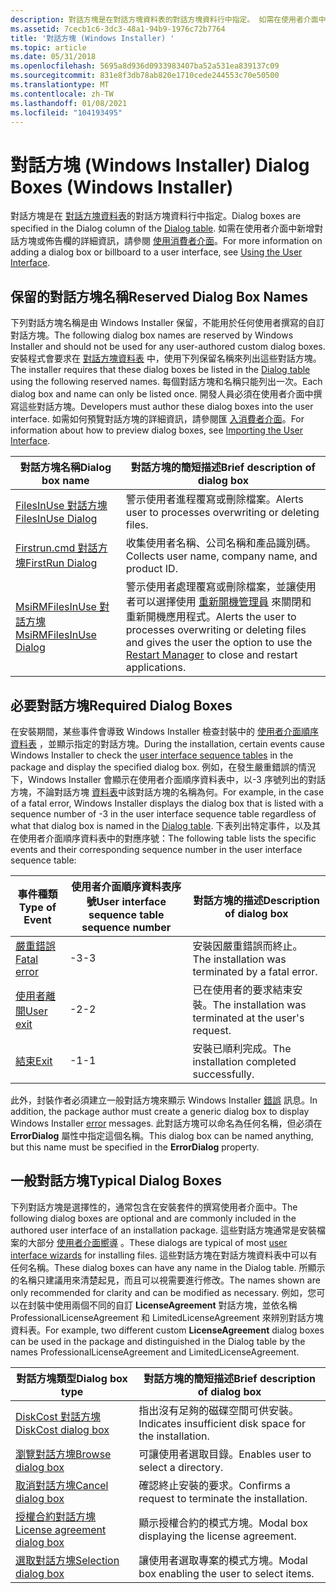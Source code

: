 ```yaml
---
description: 對話方塊是在對話方塊資料表的對話方塊資料行中指定。 如需在使用者介面中新增對話方塊或佈告欄的詳細資訊，請參閱使用消費者介面。
ms.assetid: 7cecb1c6-3dc3-48a1-94b9-1976c72b7764
title: '對話方塊 (Windows Installer) '
ms.topic: article
ms.date: 05/31/2018
ms.openlocfilehash: 5695a8d936d0933983407ba52a531ea839137c09
ms.sourcegitcommit: 831e8f3db78ab820e1710cede244553c70e50500
ms.translationtype: MT
ms.contentlocale: zh-TW
ms.lasthandoff: 01/08/2021
ms.locfileid: "104193495"
---
```

# <a name="dialog-boxes-windows-installer"></a><span data-ttu-id="ad0df-104">對話方塊 (Windows Installer) </span><span class="sxs-lookup"><span data-stu-id="ad0df-104">Dialog Boxes (Windows Installer)</span></span>

<span data-ttu-id="ad0df-105">對話方塊是在 [對話方塊資料表](dialog-table.md)的對話方塊資料行中指定。</span><span class="sxs-lookup"><span data-stu-id="ad0df-105">Dialog boxes are specified in the Dialog column of the [Dialog table](dialog-table.md).</span></span> <span data-ttu-id="ad0df-106">如需在使用者介面中新增對話方塊或佈告欄的詳細資訊，請參閱 [使用消費者介面](using-the-user-interface.md)。</span><span class="sxs-lookup"><span data-stu-id="ad0df-106">For more information on adding a dialog box or billboard to a user interface, see [Using the User Interface](using-the-user-interface.md).</span></span>

## <a name="reserved-dialog-box-names"></a><span data-ttu-id="ad0df-107">保留的對話方塊名稱</span><span class="sxs-lookup"><span data-stu-id="ad0df-107">Reserved Dialog Box Names</span></span>

<span data-ttu-id="ad0df-108">下列對話方塊名稱是由 Windows Installer 保留，不能用於任何使用者撰寫的自訂對話方塊。</span><span class="sxs-lookup"><span data-stu-id="ad0df-108">The following dialog box names are reserved by Windows Installer and should not be used for any user-authored custom dialog boxes.</span></span> <span data-ttu-id="ad0df-109">安裝程式會要求在 [對話方塊資料表](dialog-table.md) 中，使用下列保留名稱來列出這些對話方塊。</span><span class="sxs-lookup"><span data-stu-id="ad0df-109">The installer requires that these dialog boxes be listed in the [Dialog table](dialog-table.md) using the following reserved names.</span></span> <span data-ttu-id="ad0df-110">每個對話方塊和名稱只能列出一次。</span><span class="sxs-lookup"><span data-stu-id="ad0df-110">Each dialog box and name can only be listed once.</span></span> <span data-ttu-id="ad0df-111">開發人員必須在使用者介面中撰寫這些對話方塊。</span><span class="sxs-lookup"><span data-stu-id="ad0df-111">Developers must author these dialog boxes into the user interface.</span></span> <span data-ttu-id="ad0df-112">如需如何預覽對話方塊的詳細資訊，請參閱匯 [入消費者介面](importing-the-user-interface.md)。</span><span class="sxs-lookup"><span data-stu-id="ad0df-112">For information about how to preview dialog boxes, see [Importing the User Interface](importing-the-user-interface.md).</span></span>



| <span data-ttu-id="ad0df-113">對話方塊名稱</span><span class="sxs-lookup"><span data-stu-id="ad0df-113">Dialog box name</span></span>                                      | <span data-ttu-id="ad0df-114">對話方塊的簡短描述</span><span class="sxs-lookup"><span data-stu-id="ad0df-114">Brief description of dialog box</span></span>                                                                                                                                         |
|------------------------------------------------------|-------------------------------------------------------------------------------------------------------------------------------------------------------------------------|
| [<span data-ttu-id="ad0df-115">FilesInUse 對話方塊</span><span class="sxs-lookup"><span data-stu-id="ad0df-115">FilesInUse Dialog</span></span>](filesinuse-dialog.md)           | <span data-ttu-id="ad0df-116">警示使用者進程覆寫或刪除檔案。</span><span class="sxs-lookup"><span data-stu-id="ad0df-116">Alerts user to processes overwriting or deleting files.</span></span>                                                                                                                 |
| [<span data-ttu-id="ad0df-117">Firstrun.cmd 對話方塊</span><span class="sxs-lookup"><span data-stu-id="ad0df-117">FirstRun Dialog</span></span>](firstrun-dialog.md)               | <span data-ttu-id="ad0df-118">收集使用者名稱、公司名稱和產品識別碼。</span><span class="sxs-lookup"><span data-stu-id="ad0df-118">Collects user name, company name, and product ID.</span></span>                                                                                                                       |
| [<span data-ttu-id="ad0df-119">MsiRMFilesInUse 對話方塊</span><span class="sxs-lookup"><span data-stu-id="ad0df-119">MsiRMFilesInUse Dialog</span></span>](msirmfilesinuse-dialog.md) | <span data-ttu-id="ad0df-120">警示使用者處理覆寫或刪除檔案，並讓使用者可以選擇使用 [重新開機管理員](/windows/desktop/RstMgr/restart-manager-portal) 來關閉和重新開機應用程式。</span><span class="sxs-lookup"><span data-stu-id="ad0df-120">Alerts the user to processes overwriting or deleting files and gives the user the option to use the [Restart Manager](/windows/desktop/RstMgr/restart-manager-portal) to close and restart applications.</span></span> |



 

## <a name="required-dialog-boxes"></a><span data-ttu-id="ad0df-121">必要對話方塊</span><span class="sxs-lookup"><span data-stu-id="ad0df-121">Required Dialog Boxes</span></span>

<span data-ttu-id="ad0df-122">在安裝期間，某些事件會導致 Windows Installer 檢查封裝中的 [使用者介面順序資料表](using-a-sequence-table.md) ，並顯示指定的對話方塊。</span><span class="sxs-lookup"><span data-stu-id="ad0df-122">During the installation, certain events cause Windows Installer to check the [user interface sequence tables](using-a-sequence-table.md) in the package and display the specified dialog box.</span></span> <span data-ttu-id="ad0df-123">例如，在發生嚴重錯誤的情況下，Windows Installer 會顯示在使用者介面順序資料表中，以-3 序號列出的對話方塊，不論對話方塊 [資料表](dialog-table.md)中該對話方塊的名稱為何。</span><span class="sxs-lookup"><span data-stu-id="ad0df-123">For example, in the case of a fatal error, Windows Installer displays the dialog box that is listed with a sequence number of -3 in the user interface sequence table regardless of what that dialog box is named in the [Dialog table](dialog-table.md).</span></span> <span data-ttu-id="ad0df-124">下表列出特定事件，以及其在使用者介面順序資料表中的對應序號：</span><span class="sxs-lookup"><span data-stu-id="ad0df-124">The following table lists the specific events and their corresponding sequence number in the user interface sequence table:</span></span>



| <span data-ttu-id="ad0df-125">事件種類</span><span class="sxs-lookup"><span data-stu-id="ad0df-125">Type of Event</span></span>                        | <span data-ttu-id="ad0df-126">使用者介面順序資料表序號</span><span class="sxs-lookup"><span data-stu-id="ad0df-126">User interface sequence table sequence number</span></span> | <span data-ttu-id="ad0df-127">對話方塊的描述</span><span class="sxs-lookup"><span data-stu-id="ad0df-127">Description of dialog box</span></span>                              |
|--------------------------------------|-----------------------------------------------|--------------------------------------------------------|
| [<span data-ttu-id="ad0df-128">嚴重錯誤</span><span class="sxs-lookup"><span data-stu-id="ad0df-128">Fatal error</span></span>](fatalerror-dialog.md) | <span data-ttu-id="ad0df-129">-3</span><span class="sxs-lookup"><span data-stu-id="ad0df-129">-3</span></span>                                            | <span data-ttu-id="ad0df-130">安裝因嚴重錯誤而終止。</span><span class="sxs-lookup"><span data-stu-id="ad0df-130">The installation was terminated by a fatal error.</span></span>      |
| [<span data-ttu-id="ad0df-131">使用者離開</span><span class="sxs-lookup"><span data-stu-id="ad0df-131">User exit</span></span>](userexit-dialog.md)     | <span data-ttu-id="ad0df-132">-2</span><span class="sxs-lookup"><span data-stu-id="ad0df-132">-2</span></span>                                            | <span data-ttu-id="ad0df-133">已在使用者的要求結束安裝。</span><span class="sxs-lookup"><span data-stu-id="ad0df-133">The installation was terminated at the user's request.</span></span> |
| [<span data-ttu-id="ad0df-134">結束</span><span class="sxs-lookup"><span data-stu-id="ad0df-134">Exit</span></span>](exit-dialog.md)              | <span data-ttu-id="ad0df-135">-1</span><span class="sxs-lookup"><span data-stu-id="ad0df-135">-1</span></span>                                            | <span data-ttu-id="ad0df-136">安裝已順利完成。</span><span class="sxs-lookup"><span data-stu-id="ad0df-136">The installation completed successfully.</span></span>               |



 

<span data-ttu-id="ad0df-137">此外，封裝作者必須建立一般對話方塊來顯示 Windows Installer [錯誤](error-dialog.md) 訊息。</span><span class="sxs-lookup"><span data-stu-id="ad0df-137">In addition, the package author must create a generic dialog box to display Windows Installer [error](error-dialog.md) messages.</span></span> <span data-ttu-id="ad0df-138">此對話方塊可以命名為任何名稱，但必須在 **ErrorDialog** 屬性中指定這個名稱。</span><span class="sxs-lookup"><span data-stu-id="ad0df-138">This dialog box can be named anything, but this name must be specified in the **ErrorDialog** property.</span></span>

## <a name="typical-dialog-boxes"></a><span data-ttu-id="ad0df-139">一般對話方塊</span><span class="sxs-lookup"><span data-stu-id="ad0df-139">Typical Dialog Boxes</span></span>

<span data-ttu-id="ad0df-140">下列對話方塊是選擇性的，通常包含在安裝套件的撰寫使用者介面中。</span><span class="sxs-lookup"><span data-stu-id="ad0df-140">The following dialog boxes are optional and are commonly included in the authored user interface of an installation package.</span></span> <span data-ttu-id="ad0df-141">這些對話方塊通常是安裝檔案的大部分 [使用者介面嚮導](user-interface-wizard-behavior.md) 。</span><span class="sxs-lookup"><span data-stu-id="ad0df-141">These dialogs are typical of most [user interface wizards](user-interface-wizard-behavior.md) for installing files.</span></span> <span data-ttu-id="ad0df-142">這些對話方塊在對話方塊資料表中可以有任何名稱。</span><span class="sxs-lookup"><span data-stu-id="ad0df-142">These dialog boxes can have any name in the Dialog table.</span></span> <span data-ttu-id="ad0df-143">所顯示的名稱只建議用來清楚起見，而且可以視需要進行修改。</span><span class="sxs-lookup"><span data-stu-id="ad0df-143">The names shown are only recommended for clarity and can be modified as necessary.</span></span> <span data-ttu-id="ad0df-144">例如，您可以在封裝中使用兩個不同的自訂 **LicenseAgreement** 對話方塊，並依名稱 ProfessionalLicenseAgreement 和 LimitedLicenseAgreement 來辨別對話方塊資料表。</span><span class="sxs-lookup"><span data-stu-id="ad0df-144">For example, two different custom **LicenseAgreement** dialog boxes can be used in the package and distinguished in the Dialog table by the names ProfessionalLicenseAgreement and LimitedLicenseAgreement.</span></span>



| <span data-ttu-id="ad0df-145">對話方塊類型</span><span class="sxs-lookup"><span data-stu-id="ad0df-145">Dialog box type</span></span>                                             | <span data-ttu-id="ad0df-146">對話方塊的簡短描述</span><span class="sxs-lookup"><span data-stu-id="ad0df-146">Brief description of dialog box</span></span>                         |
|-------------------------------------------------------------|---------------------------------------------------------|
| [<span data-ttu-id="ad0df-147">DiskCost 對話方塊</span><span class="sxs-lookup"><span data-stu-id="ad0df-147">DiskCost dialog box</span></span>](diskcost-dialog.md)                  | <span data-ttu-id="ad0df-148">指出沒有足夠的磁碟空間可供安裝。</span><span class="sxs-lookup"><span data-stu-id="ad0df-148">Indicates insufficient disk space for the installation.</span></span> |
| [<span data-ttu-id="ad0df-149">瀏覽對話方塊</span><span class="sxs-lookup"><span data-stu-id="ad0df-149">Browse dialog box</span></span>](browse-dialog.md)                      | <span data-ttu-id="ad0df-150">可讓使用者選取目錄。</span><span class="sxs-lookup"><span data-stu-id="ad0df-150">Enables user to select a directory.</span></span>                     |
| [<span data-ttu-id="ad0df-151">取消對話方塊</span><span class="sxs-lookup"><span data-stu-id="ad0df-151">Cancel dialog box</span></span>](cancel-dialog.md)                      | <span data-ttu-id="ad0df-152">確認終止安裝的要求。</span><span class="sxs-lookup"><span data-stu-id="ad0df-152">Confirms a request to terminate the installation.</span></span>       |
| [<span data-ttu-id="ad0df-153">授權合約對話方塊</span><span class="sxs-lookup"><span data-stu-id="ad0df-153">License agreement dialog box</span></span>](licenseagreement-dialog.md) | <span data-ttu-id="ad0df-154">顯示授權合約的模式方塊。</span><span class="sxs-lookup"><span data-stu-id="ad0df-154">Modal box displaying the license agreement.</span></span>             |
| [<span data-ttu-id="ad0df-155">選取對話方塊</span><span class="sxs-lookup"><span data-stu-id="ad0df-155">Selection dialog box</span></span>](selection-dialog.md)                | <span data-ttu-id="ad0df-156">讓使用者選取專案的模式方塊。</span><span class="sxs-lookup"><span data-stu-id="ad0df-156">Modal box enabling the user to select items.</span></span>            |



 

 

 
